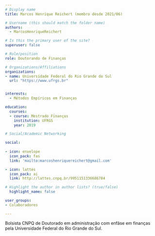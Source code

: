 ```yaml
---
# Display name
title: Marcos Henrique Reichert (membro desde 2021/06)

# Username (this should match the folder name)
authors:
  - MarcosHenriqueReichert

# Is this the primary user of the site?
superuser: false

# Role/position
role: Doutorando de Finanças

# Organizations/Affiliations
organizations:
- name: Universidade Federal do Rio Grande do Sul
  url: "https://www.ufrgs.br"


interests:
  - Métodos Empíricos em Finanças

education:
  courses:
  - course: Mestrado Finanças
    institution: UFRGS
    year: 2019

# Social/Academic Networking

social:
  
- icon: envelope
  icon_pack: fas
  link: 'mailto:marcoshenriquereichert@gmail.com'

- icon: lattes
  icon_pack: ai
  link: http://lattes.cnpq.br/9951151336686784

# Highlight the author in author lists? (true/false)
  highlight_name: false

user_groups:
- Colaboradores

---
```

  
 Bolsista CNPQ de Doutorado em administração com enfâse em finanças pela Universidade Federal do Rio Grande do Sul.
